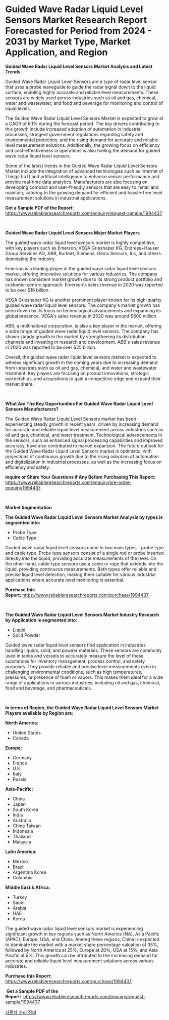 <p><h1>Guided Wave Radar Liquid Level Sensors Market Research Report Forecasted for Period from 2024 -  2031 by Market Type, Market Application, and Region</h1></p><p><strong>Guided Wave Radar Liquid Level Sensors Market Analysis and Latest Trends</strong></p>
<p><p>Guided Wave Radar Liquid Level Sensors are a type of radar level sensor that uses a probe waveguide to guide the radar signal down to the liquid surface, enabling highly accurate and reliable level measurements. These sensors are widely used across industries such as oil and gas, chemical, water and wastewater, and food and beverage for monitoring and control of liquid levels.</p><p>The Guided Wave Radar Liquid Level Sensors Market is expected to grow at a CAGR of 6.1% during the forecast period. The key drivers contributing to this growth include increased adoption of automation in industrial processes, stringent government regulations regarding safety and environmental protection, and the rising demand for accurate and reliable level measurement solutions. Additionally, the growing focus on efficiency and cost-effectiveness in operations is also fueling the demand for guided wave radar liquid level sensors.</p><p>Some of the latest trends in the Guided Wave Radar Liquid Level Sensors Market include the integration of advanced technologies such as Internet of Things (IoT) and artificial intelligence to enhance sensor performance and provide real-time data analytics. Manufacturers are also focusing on developing compact and user-friendly sensors that are easy to install and maintain, catering to the growing demand for efficient and hassle-free level measurement solutions in industrial applications.</p></p>
<p><strong>Get a Sample PDF of the Report:&nbsp;</strong> <a href="https://www.reliableresearchreports.com/enquiry/request-sample/1994437">https://www.reliableresearchreports.com/enquiry/request-sample/1994437</a></p>
<p>&nbsp;</p>
<p><strong>Guided Wave Radar Liquid Level Sensors Major Market Players</strong></p>
<p><p>The guided wave radar liquid level sensors market is highly competitive, with key players such as Emerson, VEGA Grieshaber KG, Endress+Hauser Group Services AG, ABB, Burkert, Siemens, Gems Sensors, Inc, and others dominating the industry.</p><p>Emerson is a leading player in the guided wave radar liquid level sensors market, offering innovative solutions for various industries. The company has shown consistent market growth due to its strong product portfolio and customer-centric approach. Emerson's sales revenue in 2020 was reported to be over $16 billion.</p><p>VEGA Grieshaber KG is another prominent player known for its high-quality guided wave radar liquid level sensors. The company's market growth has been driven by its focus on technological advancements and expanding its global presence. VEGA's sales revenue in 2020 was around $600 million.</p><p>ABB, a multinational corporation, is also a key player in the market, offering a wide range of guided wave radar liquid level sensors. The company has shown steady growth in the market by strengthening its distribution channels and investing in research and development. ABB's sales revenue in 2020 was reported to be over $25 billion.</p><p>Overall, the guided wave radar liquid level sensors market is expected to witness significant growth in the coming years due to increasing demand from industries such as oil and gas, chemical, and water and wastewater treatment. Key players are focusing on product innovations, strategic partnerships, and acquisitions to gain a competitive edge and expand their market share.</p></p>
<p>&nbsp;</p>
<p><strong>What Are The Key Opportunities For Guided Wave Radar Liquid Level Sensors Manufacturers?</strong></p>
<p><p>The Guided Wave Radar Liquid Level Sensors market has been experiencing steady growth in recent years, driven by increasing demand for accurate and reliable liquid level measurement across industries such as oil and gas, chemical, and water treatment. Technological advancements in the sensors, such as enhanced signal processing capabilities and improved accuracy, have also contributed to market expansion. The future outlook for the Guided Wave Radar Liquid Level Sensors market is optimistic, with projections of continuous growth due to the rising adoption of automation and digitalization in industrial processes, as well as the increasing focus on efficiency and safety.</p></p>
<p><strong>Inquire or Share Your Questions If Any Before Purchasing This Report:</strong> <a href="https://www.reliableresearchreports.com/enquiry/pre-order-enquiry/1994437">https://www.reliableresearchreports.com/enquiry/pre-order-enquiry/1994437</a></p>
<p>&nbsp;</p>
<p><strong>Market Segmentation</strong></p>
<p><strong>The Guided Wave Radar Liquid Level Sensors Market Analysis by types is segmented into:</strong></p>
<p><ul><li>Probe Type</li><li>Cable Type</li></ul></p>
<p><p>Guided wave radar liquid level sensors come in two main types - probe type and cable type. Probe type sensors consist of a single rod or probe inserted directly into the liquid, providing accurate measurements of the level. On the other hand, cable type sensors use a cable or rope that extends into the liquid, providing continuous measurements. Both types offer reliable and precise liquid level detection, making them suitable for various industrial applications where accurate level monitoring is essential.</p></p>
<p><strong>Purchase this Report:&nbsp;</strong><a href="https://www.reliableresearchreports.com/purchase/1994437">https://www.reliableresearchreports.com/purchase/1994437</a></p>
<p>&nbsp;</p>
<p><strong>The Guided Wave Radar Liquid Level Sensors Market Industry Research by Application is segmented into:</strong></p>
<p><ul><li>Liquid</li><li>Solid Powder</li></ul></p>
<p><p>Guided wave radar liquid level sensors find application in industries handling liquids, solid, and powder materials. These sensors are commonly used in tanks and vessels to accurately measure the level of these substances for inventory management, process control, and safety purposes. They provide reliable and precise level measurements even in challenging environmental conditions, such as high temperatures, pressures, or presence of foam or vapors. This makes them ideal for a wide range of applications in various industries, including oil and gas, chemical, food and beverage, and pharmaceuticals.</p></p>
<p>&nbsp;</p>
<p><strong>In terms of Region, the Guided Wave Radar Liquid Level Sensors Market Players available by Region are:</strong></p>
<p>
    <p> <strong> North America: </strong>
        <ul>
            <li>United States</li>
            <li>Canada</li>
        </ul>
        </p> 
    <p> <strong> Europe: </strong>
        <ul>
            <li>Germany</li>
            <li>France</li>
            <li>U.K.</li>
            <li>Italy</li>
            <li>Russia</li>
        </ul>
        </p> 
    <p> <strong> Asia-Pacific: </strong>
        <ul>
            <li>China</li>
            <li>Japan</li>
            <li>South Korea</li>
            <li>India</li>
            <li>Australia</li>
            <li>China Taiwan</li>
            <li>Indonesia</li>
            <li>Thailand</li>
            <li>Malaysia</li>
        </ul>
        </p> 
    <p> <strong> Latin America: </strong>
        <ul>
            <li>Mexico</li>
            <li>Brazil</li>
            <li>Argentina Korea</li>
            <li>Colombia</li>
        </ul>
        </p> 
    <p> <strong> Middle East & Africa: </strong>
        <ul>
            <li>Turkey</li>
            <li>Saudi</li>
            <li>Arabia</li>
            <li>UAE</li>
            <li>Korea</li>
        </ul>
    </p>
    </p>
<p><p>The guided wave radar liquid level sensors market is experiencing significant growth in key regions such as North America (NA), Asia Pacific (APAC), Europe, USA, and China. Among these regions, China is expected to dominate the market with a market share percentage valuation of 35%, followed by North America at 25%, Europe at 20%, USA at 15%, and Asia Pacific at 5%. This growth can be attributed to the increasing demand for accurate and reliable liquid level measurement solutions across various industries.</p></p>
<p><strong>Purchase this Report: </strong><a href="https://www.reliableresearchreports.com/purchase/1994437">https://www.reliableresearchreports.com/purchase/1994437</a></p>
<p>&nbsp;<strong>Get a Sample PDF of the Report:&nbsp;&nbsp;</strong><a href="https://www.reliableresearchreports.com/enquiry/request-sample/1994437">https://www.reliableresearchreports.com/enquiry/request-sample/1994437</a></p>
<p><strong></strong></p>
<p><p><a href="https://github.com/fernandotryO5lson96765/Market-Research-Report-List-1/blob/main/748502613362.md">자동차 수리 장비</a></p></p>